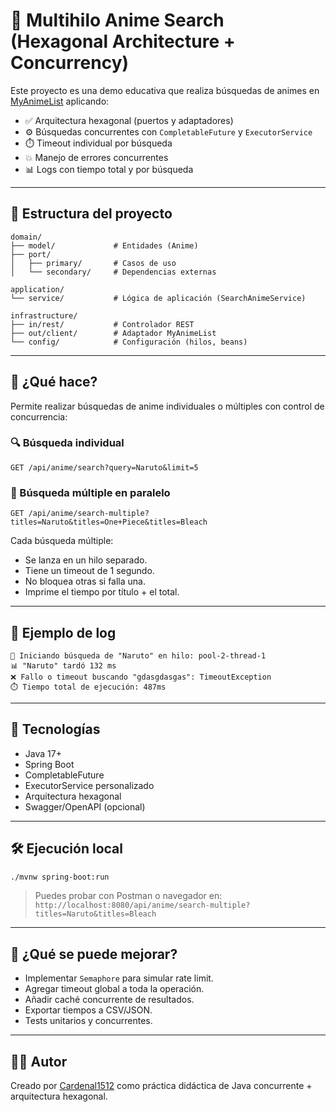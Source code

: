# 🎯 Multihilo Anime Search (Hexagonal Architecture + Concurrency)

Este proyecto es una demo educativa que realiza búsquedas de animes en [MyAnimeList](https://myanimelist.net/) aplicando:

- ✅ Arquitectura hexagonal (puertos y adaptadores)
- ⚙️ Búsquedas concurrentes con `CompletableFuture` y `ExecutorService`
- ⏱️ Timeout individual por búsqueda
- 💥 Manejo de errores concurrentes
- 📊 Logs con tiempo total y por búsqueda

---

## 🧱 Estructura del proyecto

```
domain/
├── model/             # Entidades (Anime)
├── port/
│   ├── primary/       # Casos de uso
│   └── secondary/     # Dependencias externas

application/
└── service/           # Lógica de aplicación (SearchAnimeService)

infrastructure/
├── in/rest/           # Controlador REST
├── out/client/        # Adaptador MyAnimeList
└── config/            # Configuración (hilos, beans)
```

---

## 🚀 ¿Qué hace?

Permite realizar búsquedas de anime individuales o múltiples con control de concurrencia:

### 🔍 Búsqueda individual
```http
GET /api/anime/search?query=Naruto&limit=5
```

### 🔎 Búsqueda múltiple en paralelo
```http
GET /api/anime/search-multiple?titles=Naruto&titles=One+Piece&titles=Bleach
```

Cada búsqueda múltiple:

- Se lanza en un hilo separado.
- Tiene un timeout de 1 segundo.
- No bloquea otras si falla una.
- Imprime el tiempo por título + el total.

---

## 🧪 Ejemplo de log

```
🧵 Iniciando búsqueda de "Naruto" en hilo: pool-2-thread-1
📊 "Naruto" tardó 132 ms
❌ Fallo o timeout buscando "gdasgdasgas": TimeoutException
⏱️ Tiempo total de ejecución: 487ms
```

---

## 🧰 Tecnologías

- Java 17+
- Spring Boot
- CompletableFuture
- ExecutorService personalizado
- Arquitectura hexagonal
- Swagger/OpenAPI (opcional)

---

## 🛠️ Ejecución local

```bash
./mvnw spring-boot:run
```

> Puedes probar con Postman o navegador en:
> `http://localhost:8080/api/anime/search-multiple?titles=Naruto&titles=Bleach`

---

## 🧠 ¿Qué se puede mejorar?

- Implementar `Semaphore` para simular rate limit.
- Agregar timeout global a toda la operación.
- Añadir caché concurrente de resultados.
- Exportar tiempos a CSV/JSON.
- Tests unitarios y concurrentes.

---

## 👨‍💻 Autor

Creado por [Cardenal1512](https://github.com/cardenal1512) como práctica didáctica de Java concurrente + arquitectura hexagonal.